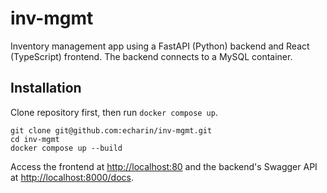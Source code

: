 # inv-mgmt

Inventory management app using a FastAPI (Python) backend and React (TypeScript) frontend. The backend connects to a MySQL container.

## Installation

Clone repository first, then run `docker compose up`.

    git clone git@github.com:echarin/inv-mgmt.git
    cd inv-mgmt
    docker compose up --build

Access the frontend at <http://localhost:80> and the backend's Swagger API at <http://localhost:8000/docs>.
